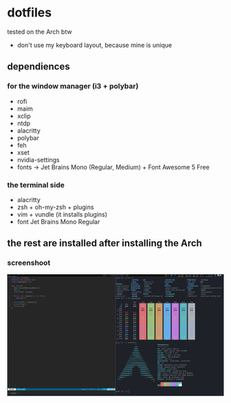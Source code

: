 # dotfiles
tested on the Arch btw
+ don't use my keyboard layout, because mine is unique
## dependiences
### for the window manager (i3 + polybar)
+ rofi
+ maim
+ xclip
+ ntdp
+ alacritty
+ polybar
+ feh
+ xset
+ nvidia-settings
+ fonts -> Jet Brains Mono (Regular, Medium) + Font Awesome 5 Free

### the terminal side
+ alacritty
+ zsh + oh-my-zsh + plugins
+ vim + vundle (it installs plugins)
+ font Jet Brains Mono Regular

## the rest are installed after installing the Arch
### screenshoot
![photo.png](photo.png)
